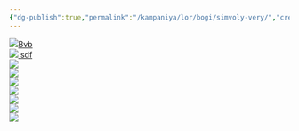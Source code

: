 ```yaml
---
{"dg-publish":true,"permalink":"/kampaniya/lor/bogi/simvoly-very/","created":"2025-01-11T03:30:27.387+03:00","updated":"2025-01-11T05:38:07.623+03:00"}
---
```



<div id="cards">
  <div class="card">
    <div class="card-content">
      <i class="card-icon fa-regular"></i>
      <a href="http://obsidian-seekers.ru/kampaniya/lor/bogi/zabytye/imijr/"><img src="https://raw.githubusercontent.com/lazyfox24/digitalgarden/refs/heads/main/src/site/img/test/emir_sym1.png"/>Bvb</a>
    </div>
  </div>
    <div class="card">
    <div class="card-content">
      <a href="http://obsidian-seekers.ru/kampaniya/lor/bogi/zabytye/imijr/"><i class="card-icon"><img   src="https://raw.githubusercontent.com/lazyfox24/digitalgarden/refs/heads/main/src/site/img/test/beityr_sym1.png"/> </i>sdf </a>
    </div>
  </div>
      <div class="card">
    <div class="card-content">
      <i class="card-icon fa-regular"></i><a href="http://obsidian-seekers.ru/kampaniya/lor/bogi/zabytye/imijr/"><img  src="https://raw.githubusercontent.com/lazyfox24/digitalgarden/refs/heads/main/src/site/img/test/beityr_sym1.png"/></a>
    </div>
  </div>
      <div class="card">
    <div class="card-content">
      <i class="card-icon fa-regular"></i><a href="http://obsidian-seekers.ru/kampaniya/lor/bogi/zabytye/imijr/"><img  src="https://raw.githubusercontent.com/lazyfox24/digitalgarden/refs/heads/main/src/site/img/test/beityr_sym1.png"/></a>
    </div>
  </div>
      <div class="card">
    <div class="card-content">
      <i class="card-icon fa-regular"><a href="http://obsidian-seekers.ru/kampaniya/lor/bogi/zabytye/imijr/"><img  src="https://raw.githubusercontent.com/lazyfox24/digitalgarden/refs/heads/main/src/site/img/test/beityr_sym1.png"/></a></i>
    </div>
  </div>
      <div class="card">
    <div class="card-content">
      <i class="card-icon fa-regular"><a href="http://obsidian-seekers.ru/kampaniya/lor/bogi/zabytye/imijr/"><img  src="https://raw.githubusercontent.com/lazyfox24/digitalgarden/refs/heads/main/src/site/img/test/beityr_sym1.png"/></a></i>
    </div>
  </div>
      <div class="card">
    <div class="card-content">
      <i class="card-icon fa-regular"><a href="http://obsidian-seekers.ru/kampaniya/lor/bogi/zabytye/imijr/"><img  src="https://raw.githubusercontent.com/lazyfox24/digitalgarden/refs/heads/main/src/site/img/test/beityr_sym1.png"/></a></i>
    </div>
  </div>
    <div class="card">
    <div class="card-content">
      <i class="card-icon fa-regular"><a href="http://obsidian-seekers.ru/kampaniya/lor/bogi/zabytye/imijr/"><img  src="https://raw.githubusercontent.com/lazyfox24/digitalgarden/refs/heads/main/src/site/img/test/beityr_sym1.png"/></a></i>
    </div>
  </div>
      <div class="card">
    <div class="card-content">
      <i class="card-icon fa-regular"><a href="http://obsidian-seekers.ru/kampaniya/lor/bogi/zabytye/imijr/"><img  src="https://raw.githubusercontent.com/lazyfox24/digitalgarden/refs/heads/main/src/site/img/test/beityr_sym1.png"/></a></i>
    </div>
  </div>
</div>

